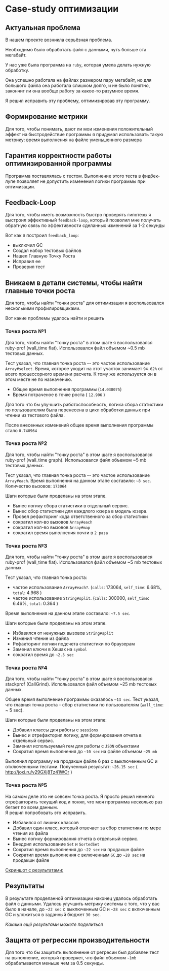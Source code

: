 # Case-study оптимизации

## Актуальная проблема
В нашем проекте возникла серьёзная проблема.

Необходимо было обработать файл с данными, чуть больше ста мегабайт.

У нас уже была программа на `ruby`, которая умела делать нужную обработку.

Она успешно работала на файлах размером пару мегабайт, но для большого файла она работала слишком долго, и не было понятно, закончит ли она вообще работу за какое-то разумное время.

Я решил исправить эту проблему, оптимизировав эту программу.

## Формирование метрики
Для того, чтобы понимать, дают ли мои изменения положительный эффект на быстродействие программы я придумал использовать такую метрику: время выполнения на файле уменьшенного размера

## Гарантия корректности работы оптимизированной программы
Программа поставлялась с тестом. Выполнение этого теста в фидбек-лупе позволяет не допустить изменения логики программы при оптимизации.

## Feedback-Loop
Для того, чтобы иметь возможность быстро проверять гипотезы я выстроил эффективный `feedback-loop`, который позволил мне получать обратную связь по эффективности сделанных изменений за 1-2 секунды

Вот как я построил `feedback_loop`: 
- выключил GC 
- Создал набор тестовых файлов
- Нашел Главную Точку Роста
- Исправил ее
- Проверил тест

## Вникаем в детали системы, чтобы найти главные точки роста
Для того, чтобы найти "точки роста" для оптимизации я воспользовался несколькими профилировщиками.

Вот какие проблемы удалось найти и решить

### Точка роста №1 
Для того, чтобы найти "точку роста" в этом шаге я воспользовался ruby-prof (wall_time flat). Использовался файл объемом ~0.5 mb тестовых данных. 

Тест указал, что главная точка роста -- это частое использование `Array#select`. Время, которое уходит на этот участок занимает `94.62%` от всего процессорного времени расчета.
К тому же используется он в этом месте не по назначению. 

- Общее время выполнения программы (`14.038075`)
- Время потраченое в точке роста ( `12.906` )

Для того что бы улучшить работоспособность, логика сбора статистики по пользователям была перенесена в цикл обработки данных при чтении из тестового файла.

После внесенных изменений общее время выполнения программы стало `0.740964`

### Точка роста №2
Для того, чтобы найти "точку роста" в этом шаге я воспользовался ruby-prof (wall_time graph). Использовался файл объемом ~5 mb тестовых данных. 

Тест указал, что главная точка роста -- это частое использование `Array#each`.
Время выполнения на данном этапе составило: `~8 sec`. 
Количество вызовов: `173064`

Шаги которые были проделаны на этом этапе. 
- Вынес логику сбора статистики в отдельный сервис. 
- Вынес сбор статистики для каждлого юзера в модель юзера. 
- Провел рефакторинг кода ответственного за сбор статистики
- сократил кол-во вызовов `Array#each`
- сократил кол-во вызовов `Array#map`
- сократил время выполнения почти в `2 раза`

### Точка роста №3

Для того, чтобы найти "точку роста" в этом шаге я воспользовался ruby-prof (wall_time flat). Использовался файл объемом ~5 mb тестовых данных. 

Тест указал, что главная точка роста: 
- частое использование `Array#each?`. (`calls`: 173064, `self_time`: 6.68%, `total`: 4.968 ) 
- частое использование `String#split`. (`calls`: 300000, `self_time`: 6.46%, `total`: 0.364 )

Время выполнения на данном этапе составило: `~7.5 sec`. 

Шаги которые были проделаны на этом этапе. 
- Избавился от ненужных вызовов `String#split`
- Изменил чтение из файла 
- Рефакторинг логики подсчета статистики по браузерам
- Заменил ключи в Хешах на `symbol`
- сократил время до `~2.5 sec`

### Точка роста №4

Для того, чтобы найти "точку роста" в этом шаге я воспользовался stackprof (CallGrind). Использовался файл объемом ~25 mb тестовых данных. 

Общее время выполнение программы оказалось `~13 sec`.
Тест указал, что главная точка роста - сбор статистики по пользователям (`wall_time`: ~ 5 sec).

Шаги которые были проделаны на этом этапе:
- Добавил классы для работы с `sessions`
- Вынес и отрефакторил логику, для формирования отчета в отдельный сервис. 
- Заменил используемый гем для работы с `JSON` объектами 
- Сократил время выполнения до `~10 sec` на файле объемом `~25 mb`

Выполнил программу на продакшн файле 6 раз с выключенным GC и отключенными тестами. 
Полученный результат: `~26.15 sec` ( http://joxi.ru/v29GXj8Tz41WOr )
 
### Точка роста №5

На самом деле это не совсем точка роста. Я просто решил немного отрефакторить текущий код и понял, что моя программа несколько раз бегает по всем данным.  
Я решил попробовать это исправить. 

- Избавился от лишних классов
- Добавил один класс, который отвечает за сбор статистики по мере чтения из файла 
- Вынес логику формирования отчета в отдельный сервис. 
- Внедрил использование `Set` и `SortedSet`   
- Сократил время выполнения до `~22 sec` на продакшн файле 
- Сократил время выполнения с включенным `GC` до `~28 sec` на продакшн файле 

[Скриншот с результатами:](http://joxi.ru/p274bMyTWZWkOA)

 
## Результаты

В результате проделанной оптимизации наконец удалось обработать файл с данными. 
Удалось улучшить метрику системы с того, что у вас было в начале, до `~22 sec` с выключенным GC и `~28 sec` с включенным GC и уложиться в заданный бюджет `30 sec`.

*Какими ещё результами можете поделиться*

## Защита от регрессии производительности
Для того что бы защитить выполнение от регресии был добавлен тест на выполнение, который проверяет, что файл объемом `~1mb` обрабатывается меньше чем за 0.5 секунды.